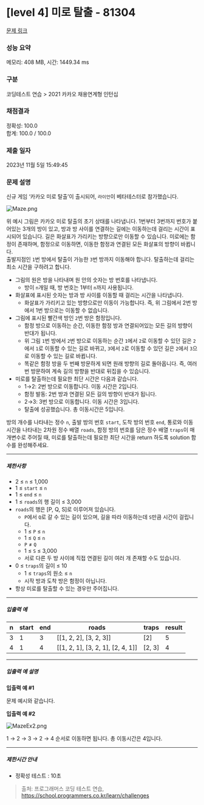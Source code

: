 # [level 4] 미로 탈출 - 81304 

[문제 링크](https://school.programmers.co.kr/learn/courses/30/lessons/81304) 

### 성능 요약

메모리: 408 MB, 시간: 1449.34 ms

### 구분

코딩테스트 연습 > 2021 카카오 채용연계형 인턴십

### 채점결과

정확성: 100.0<br/>합계: 100.0 / 100.0

### 제출 일자

2023년 11월 5일 15:49:45

### 문제 설명

<p>신규 게임 ‘카카오 미로 탈출’이 출시되어, <code>라이언</code>이 베타테스터로 참가했습니다.</p>

<p><img src="https://grepp-programmers.s3.ap-northeast-2.amazonaws.com/files/production/0015adcc-d76e-40e3-8004-70dd8deff2ec/Maze.png" title="" alt="Maze.png"></p>

<p>위 예시 그림은 카카오 미로 탈출의 초기 상태를 나타냅니다. 1번부터 3번까지 번호가 붙어있는 3개의 방이 있고, 방과 방 사이를 연결하는 길에는 이동하는데 걸리는 시간이 표시되어 있습니다. 길은 화살표가 가리키는 방향으로만 이동할 수 있습니다. 미로에는 함정이 존재하며, 함정으로 이동하면, 이동한 함정과 연결된 모든 화살표의 방향이 바뀝니다.<br>
출발지점인 <code>1</code>번 방에서 탈출이 가능한 <code>3</code>번 방까지 이동해야 합니다. 탈출하는데 걸리는 최소 시간을 구하려고 합니다.</p>

<ul>
<li>그림의 원은 방을 나타내며 원 안의 숫자는 방 번호를 나타냅니다.

<ul>
<li>방이 <code>n</code>개일 때, 방 번호는 1부터 <code>n</code>까지 사용됩니다.</li>
</ul></li>
<li>화살표에 표시된 숫자는 방과 방 사이를 이동할 때 걸리는 시간을 나타냅니다.

<ul>
<li>화살표가 가리키고 있는 방향으로만 이동이 가능합니다. 즉, 위 그림에서 2번 방에서 1번 방으로는 이동할 수 없습니다.</li>
</ul></li>
<li>그림에 표시된 빨간색 방인 <code>2</code>번 방은 함정입니다.

<ul>
<li>함정 방으로 이동하는 순간, 이동한 함정 방과 연결되어있는 모든 길의 방향이 반대가 됩니다.</li>
<li>위 그림 <code>1</code>번 방에서 <code>2</code>번 방으로 이동하는 순간 <code>1</code>에서 <code>2</code>로 이동할 수 있던 길은 <code>2</code>에서 <code>1</code>로 이동할 수 있는 길로 바뀌고, <code>3</code>에서 <code>2</code>로 이동할 수 있던 길은 <code>2</code>에서 <code>3</code>으로 이동할 수 있는 길로 바뀝니다.</li>
<li>똑같은 함정 방을 두 번째 방문하게 되면 원래 방향의 길로 돌아옵니다. 즉, 여러 번 방문하여 계속 길의 방향을 반대로 뒤집을 수 있습니다.</li>
</ul></li>
<li>미로를 탈출하는데 필요한 최단 시간은 다음과 같습니다.

<ul>
<li>1→2: 2번 방으로 이동합니다. 이동 시간은 2입니다.</li>
<li>함정 발동: 2번 방과 연결된 모든 길의 방향이 반대가 됩니다.</li>
<li>2→3: 3번 방으로 이동합니다. 이동 시간은 3입니다.</li>
<li>탈출에 성공했습니다. 총 이동시간은 5입니다.</li>
</ul></li>
</ul>

<p>방의 개수를 나타내는 정수 <code>n</code>, 출발 방의 번호 <code>start</code>, 도착 방의 번호 <code>end</code>, 통로와 이동시간을 나타내는 2차원 정수 배열 <code>roads</code>, 함정 방의 번호를 담은 정수 배열 <code>traps</code>이 매개변수로 주어질 때, 미로를 탈출하는데 필요한 최단 시간을 return 하도록 solution 함수를 완성해주세요.</p>

<hr>

<h5>제한사항</h5>

<ul>
<li>2 ≤ <code>n</code> ≤ 1,000</li>
<li>1 ≤ <code>start</code> ≤ <code>n</code></li>
<li>1 ≤ <code>end</code> ≤ <code>n</code></li>
<li>1 ≤ <code>roads</code>의 행 길이 ≤ 3,000</li>
<li><code>roads</code>의 행은 [P, Q, S]로 이루어져 있습니다.

<ul>
<li><code>P</code>에서 <code>Q</code>로 갈 수 있는 길이 있으며, 길을 따라 이동하는데 <code>S</code>만큼 시간이 걸립니다.</li>
<li>1 ≤ <code>P</code> ≤ <code>n</code></li>
<li>1 ≤ <code>Q</code> ≤ <code>n</code></li>
<li><code>P</code> ≠ <code>Q</code></li>
<li>1 ≤ <code>S</code> ≤ 3,000</li>
<li>서로 다른 두 방 사이에 직접 연결된 길이 여러 개 존재할 수도 있습니다.</li>
</ul></li>
<li>0 ≤ <code>traps</code>의 길이 ≤ 10

<ul>
<li>1 ≤ <code>traps</code>의 원소 ≤ <code>n</code></li>
<li>시작 방과 도착 방은 함정이 아닙니다.</li>
</ul></li>
<li>항상 미로를 탈출할 수 있는 경우만 주어집니다.</li>
</ul>

<hr>

<h5>입출력 예</h5>
<table class="table">
        <thead><tr>
<th>n</th>
<th>start</th>
<th>end</th>
<th>roads</th>
<th>traps</th>
<th>result</th>
</tr>
</thead>
        <tbody><tr>
<td>3</td>
<td>1</td>
<td>3</td>
<td>[[1, 2, 2], [3, 2, 3]]</td>
<td>[2]</td>
<td>5</td>
</tr>
<tr>
<td>4</td>
<td>1</td>
<td>4</td>
<td>[[1, 2, 1], [3, 2, 1], [2, 4, 1]]</td>
<td>[2, 3]</td>
<td>4</td>
</tr>
</tbody>
      </table>
<hr>

<h5>입출력 예 설명</h5>

<p><strong>입출력 예 #1</strong></p>

<p>문제 예시와 같습니다.</p>

<p><strong>입출력 예 #2</strong></p>

<p><img src="https://grepp-programmers.s3.ap-northeast-2.amazonaws.com/files/production/c5ab2e6d-9872-42d1-9898-2890b69ce74e/MazeEx2.png" title="" alt="MazeEx2.png"></p>

<p>1 → 2 → 3 → 2 → 4 순서로 이동하면 됩니다. 총 이동시간은 4입니다.</p>

<hr>

<h5>제한시간 안내</h5>

<ul>
<li>정확성 테스트 : 10초</li>
</ul>


> 출처: 프로그래머스 코딩 테스트 연습, https://school.programmers.co.kr/learn/challenges